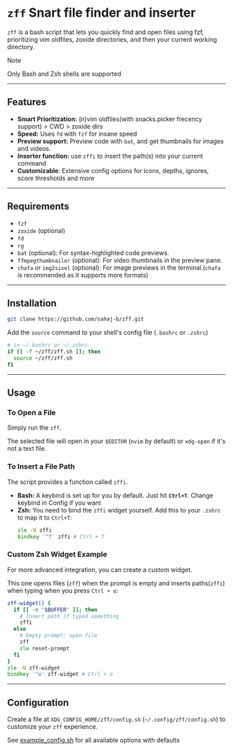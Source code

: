 # `zff` Snart file finder and inserter

`zff` is a bash script that lets you quickly find and open files using fzf, prioritizing vim oldfiles, zoxide directories, and then your current working directory.

> [!NOTE]
> Only Bash and Zsh shells are supported

-----

## Features
- **Smart Prioritization:** (n)vim oldfiles(with snacks.picker frecency support) > CWD > zoxide dirs
- **Speed:** Uses `fd` with `fzf` for insane speed
- **Preview support:** Preview code with `bat`, and get thumbnails for images and videos.
- **Inserter function:** use `zffi` to insert the path(s) into your current command
- **Customizable**: Extensive config options for icons, depths, ignores, score thresholds and more

-----

## Requirements
  - `fzf`
  - `zoxide` (optional)
  - `fd`
  - `rg`
  - `bat` (optional): For syntax-highlighted code previews.
  - `ffmpegthumbnailer` (optional): For video thumbnails in the preview pane.
  - `chafa` or `img2sixel` (optional): For image previews in the terminal.(`chafa` is recommended as it supports more formats)

-----

## Installation
```bash
git clone https://github.com/sahaj-b/zff.git
```
Add the `source` command to your shell's config file (`.bashrc` or `.zshrc`)
```sh
# in ~/.bashrc or ~/.zshrc
if [[ -f ~/zff/zff.sh ]]; then
  source ~/zff/zff.sh
fi
```
-----

## Usage

### To Open a File

Simply run the `zff`.

The selected file will open in your `$EDITOR` (`nvim` by default) or `xdg-open` if it's not a text file.

### To Insert a File Path

The script provides a function called `zffi`.
  * **Bash:** A keybind is set up for you by default. Just hit **`Ctrl+T`**. Change keybind in Config if you want
  * **Zsh:** You need to bind the `zffi` widget yourself. Add this to your `.zshrc` to map it to `Ctrl+T`:
     ```zsh
     zle -N zffi
     bindkey '^T' zffi # Ctrl + T
     ```

### Custom Zsh Widget Example
For more advanced integration, you can create a custom widget.

This one opens files (`zff`) when the prompt is empty and inserts paths(`zffi`) when typing when you press `Ctrl + o`:
```zsh
zff-widget() {
  if [[ -n "$BUFFER" ]]; then
    # Insert path if typed something
    zffi
  else
    # Empty prompt: open file
    zff
    zle reset-prompt
  fi
}
zle -N zff-widget
bindkey '^o' zff-widget # Ctrl + o
```

-----

## Configuration

Create a file at `XDG_CONFIG_HOME/zff/config.sh` (`~/.config/zff/config.sh`) to customize your `zff` experience.

See [example_config.sh](example_config.sh) for all available options with defaults
